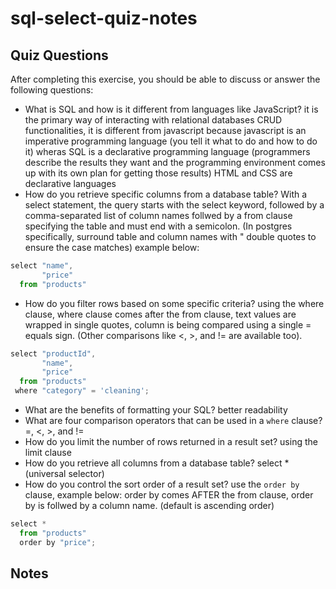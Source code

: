 # sql-select-quiz-notes

## Quiz Questions

After completing this exercise, you should be able to discuss or answer the following questions:

- What is SQL and how is it different from languages like JavaScript?
  it is the primary way of interacting with relational databases CRUD functionalities, it is different from javascript because javascript is an imperative programming language (you tell it what to do and how to do it) wheras SQL is a declarative programming language (programmers describe the results they want and the programming environment comes up with its own plan for getting those results) HTML and CSS are declarative languages
- How do you retrieve specific columns from a database table?
  With a select statement, the query starts with the select keyword, followed by a comma-separated list of column names follwed by a from clause specifying the table and must end with a semicolon. (In postgres specifically, surround table and column names with " double quotes to ensure the case matches)
  example below:

```js
select "name",
       "price"
  from "products"
```

- How do you filter rows based on some specific criteria?
  using the where clause, where clause comes after the from clause, text values are wrapped in single quotes, column is being compared using a single = equals sign. (Other comparisons like <, >, and != are available too).

```js
select "productId",
       "name",
       "price"
  from "products"
 where "category" = 'cleaning';
```

- What are the benefits of formatting your SQL?
  better readability
- What are four comparison operators that can be used in a `where` clause?
  =, <, >, and !=
- How do you limit the number of rows returned in a result set?
  using the limit clause
- How do you retrieve all columns from a database table?
  select \* (universal selector)
- How do you control the sort order of a result set?
  use the `order by` clause, example below:
  order by comes AFTER the from clause, order by is follwed by a column name. (default is ascending order)

```js
select *
  from "products"
  order by "price";
```

## Notes
